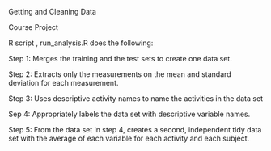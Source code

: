 Getting and Cleaning Data

Course Project 

R script , run_analysis.R does the following:

Step 1:  Merges the training and the test sets to create one data set.

Step 2:  Extracts only the measurements on the mean and standard deviation for each measurement. 

Step 3: Uses descriptive activity names to name the activities in the data set

Sep 4:  Appropriately labels the data set with descriptive variable names. 

Step 5: From the data set in step 4, creates a second, independent tidy data set with the average of each variable  for each activity and each subject.

